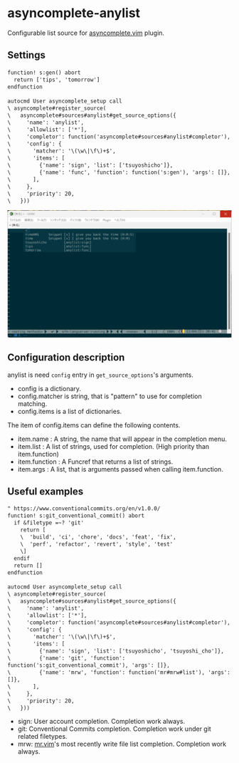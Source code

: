 # asyncomplete-anylist

Configurable list source for [asyncomplete.vim](https://github.com/prabirshrestha/asyncomplete.vim) plugin.

## Settings

```vim
function! s:gen() abort
  return ['tips', 'tomorrow']
endfunction

autocmd User asyncomplete_setup call
\ asyncomplete#register_source(
\   asyncomplete#sources#anylist#get_source_options({
\     'name': 'anylist',
\     'allowlist': ['*'],
\     'completor': function('asyncomplete#sources#anylist#completor'),
\     'config': {
\       'matcher': '\(\w\|\f\)+$',
\       'items': [
\         {'name': 'sign', 'list': ['tsuyoshicho']},
\         {'name': 'func', 'function': function('s:gen'), 'args': []},
\       ],
\     },
\     'priority': 20,
\   }))
```

![sample result](https://github.com/tsuyoshicho/asyncomplete-anylist/blob/assets/images/asyncomplete-anylist-sample-1.png)

## Configuration description

anylist is need `config` entry in `get_source_options`'s arguments.

* config is a dictionary.
* config.matcher is string, that is "pattern" to use for completion matching.
* config.items is a list of dictionaries.

The item of config.items can define the following contents.

* item.name : A string, the name that will appear in the completion menu.
* item.list : A list of strings, used for completion. (High priority than item.function)
* item.function : A Funcref that returns a list of strings.
* item.args : A list, that is arguments passed when calling item.function.

## Useful examples

```vim
" https://www.conventionalcommits.org/en/v1.0.0/
function! s:git_conventional_commit() abort
  if &filetype =~? 'git'
    return [
    \  'build', 'ci', 'chore', 'docs', 'feat', 'fix',
    \  'perf', 'refactor', 'revert', 'style', 'test'
    \]
  endif
  return []
endfunction

autocmd User asyncomplete_setup call
\ asyncomplete#register_source(
\   asyncomplete#sources#anylist#get_source_options({
\     'name': 'anylist',
\     'allowlist': ['*'],
\     'completor': function('asyncomplete#sources#anylist#completor'),
\     'config': {
\       'matcher': '\(\w\|\f\)+$',
\       'items': [
\         {'name': 'sign', 'list': ['tsuyoshicho', 'tsuyoshi_cho']},
\         {'name': 'git', 'function': function('s:git_conventional_commit'), 'args': []},
\         {'name': 'mrw', 'function': function('mr#mrw#list'), 'args': []},
\       ],
\     },
\     'priority': 20,
\   }))
```

* sign: User account completion. Completion work always.
* git:  Conventional Commits completion. Completion work under git related filetypes.
* mrw:  [mr.vim](https://github.com/lambdalisue/mr.vim)'s most recently write file list completion. Completion work always.
